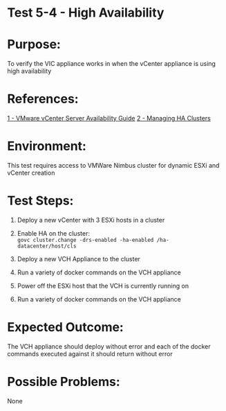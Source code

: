 Test 5-4 - High Availability
=======

# Purpose:
To verify the VIC appliance works in when the vCenter appliance is using high availability

# References:
[1 - VMware vCenter Server Availability Guide](http://www.vmware.com/files/pdf/techpaper/vmware-vcenter-server-availability-guide.pdf)
[2 - Managing HA Clusters](https://pubs.vmware.com/vsphere-50/index.jsp#com.vmware.wssdk.pg.doc_50/PG_Ch13_Resources.15.9.html)

# Environment:
This test requires access to VMWare Nimbus cluster for dynamic ESXi and vCenter creation

# Test Steps:
1. Deploy a new vCenter with 3 ESXi hosts in a cluster
2. Enable HA on the cluster:  
```govc cluster.change -drs-enabled -ha-enabled /ha-datacenter/host/cls```
3. Deploy a new VCH Appliance to the cluster  
4. Run a variety of docker commands on the VCH appliance

5. Power off the ESXi host that the VCH is currently running on

6. Run a variety of docker commands on the VCH appliance

# Expected Outcome:
The VCH appliance should deploy without error and each of the docker commands executed against it should return without error

# Possible Problems:
None
